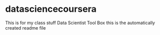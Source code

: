 datasciencecoursera
===================

This is for my class stuff Data Scientist Tool Box
this is the automatically created readme file
